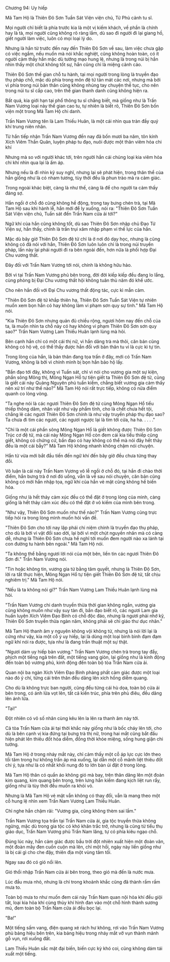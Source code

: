 




Chương 94: Uy hiếp


Mã Tam Hộ là Thiên Đô Sơn Tuần Sát Viện viện chủ, Tử Phủ cảnh tu sĩ.

Mọi người chỉ biết là phía trước kia là một vị kiếm khách, về phần là chính hay là tà, mọi người cũng không rõ ràng lắm, dù sao đi người đi lại giang hồ, giết người làm việc, luôn có mọi loại lý do.

Nhưng là hắn từ trước đến nay đến Thiên Đô Sơn về sau, làm việc chưa gặp có việc ngầm, nếu muốn mà nói khắc nghiệt, cũng không hoàn toàn, có ít người cảm thấy hắn mặc dù tướng mạo hung lệ, nhưng là trong núi bị hắn nhìn thấy một chút không tốt sự, hắn cũng chỉ là miệng cảnh cáo.

Thiên Đô Sơn thế gian chỗ tu hành, tại mọi người trong lòng là truyền đạo thụ pháp chỗ, mặc dù phía trong môn đệ tử tản mát các nơi, nhưng mà bởi vì phía trong núi bản thân cũng không nhúng tay chuyện thế tục, cho nên trong núi tu sĩ cấp cao, trên thế gian thanh danh cũng không hiện ra.

Bất quá, kia giới hạn tại phổ thông tu sĩ chẳng biết, mà giống như là Trấn Nam Vương loại này thế gian cao tu, tự nhiên là biết rõ, Thiên Đô Sơn bốn viện một trong Mã Tam Hộ chi danh.

Trấn Nam Vương tên là Lam Thiếu Huân, là một cái nhìn qua tràn đầy quý khí trung niên nhân.

Từ hắn tiếp nhận Trấn Nam Vương đến nay đã bốn mươi ba năm, tôn kính Xích Viêm Thần Quân, luyện pháp tu đạo, nuôi được một thân viêm hỏa chi khí

Nhưng mà so với người khác tới, trên người hắn cái chủng loại kia viêm hỏa chi khí nhìn qua lại là ấm áp.

Nhưng nếu là đi nhìn kỹ suy nghĩ, nhưng lại sẽ phát hiện, trong thân thể của hắn giống như là có nham tương, tùy thời đều là phun trào mà ra cảm giác.

Trong ngoài khác biệt, càng là như thế, càng là để cho người ta cảm thấy đáng sợ.

Hắn ngồi ở chỗ đó cũng không hề động, trong tay bưng chén trà, tại Mã Tam Hộ sau khi hành lễ, hắn mới để ly xuống, nói ra: "Thiên Đô Sơn Tuần Sát Viện viện chủ, Tuần sát đến Trấn Nam cửa ải tới?"

Ngữ khí của hắn cũng không tốt, dù sao Thiên Đô Sơn nhập chủ Đạo Tử Viện sự, hắn thấy, chính là trần trụi xâm nhập phạm vi thế lực của hắn.

Mặc dù bây giờ Thiên Đô Sơn đệ tử chỉ là ở nơi đó dạy học, nhưng là cũng không có đã nói với hắn, Thiên Đô Sơn luôn luôn chỉ là trong núi truyền pháp, lần này lại phái người đi ra bên ngoài đến, hơn nữa là phối hợp Đại Chu vương thất.

Đây đối với Trấn Nam Vương tới nói, chính là không hữu hảo.

Bởi vì tại Trấn Nam Vương phủ bên trong, đời đời kiếp kiếp đều đang lo lắng, cùng phòng bị Đại Chu vương thất hội không tuân thủ năm đó khế ước.

Cho nên hắn đối với Đại Chu vương thất động tác, cực kì mẫn cảm.

"Thiên Đô Sơn đệ tử khắp thiên hạ, Thiên Đô Sơn Tuần Sát Viện tự nhiên muốn xem bọn hắn có hay không làm vi phạm sơn quy sự tình." Mã Tam Hộ nói.

"Kia Thiên Đô Sơn nhưng quản đủ chiều rộng, ngươi hôm nay đến chỗ của ta, là muốn nhìn ta chỗ này có hay không vi phạm Thiên Đô Sơn sơn quy sao?" Trấn Nam Vương Lam Thiếu Huân lạnh lùng mà hỏi.

Bên cạnh hắn chỉ có một cái thị nữ, vì hắn dâng trà mà thôi, căn bản cũng không có hộ vệ, có thể thấy được hắn đối với bản thân tu vi là cực kì tự tin.

Trong lòng của hắn, là bản thân đang tọa trấn ở đây, mới có Trấn Nam Vương, không là bởi vì chính mình bị bọn hắn bảo hộ lấy.

"Bần đạo tới đây, không vì Tuần sát, chỉ vì nói cho vương gia một sự kiện, phần sông Mông thị, Mông Ngạn Hổ tự tiện giết ta Thiên Đô Sơn đệ tử, cũng là giết cái này Quảng Nguyên phủ tuần kiểm, chẳng biết vương gia cảm thấy nên xử trí như thế nào?" Mã Tam Hộ nói rất trực tiếp, không có nửa điểm quanh co lòng vòng.

"Ta nghe nói là các ngươi Thiên Đô Sơn đệ tử cùng Mông Ngạn Hổ tiểu thiếp thông dâm, nhân vật như vậy phẩm tính, cho là chết chưa hết tội, chẳng lẽ các ngươi Thiên Đô Sơn chính là như vậy truyền pháp thụ đạo sao? Ta chưa đi tìm các ngươi, các ngươi ngược lại là tìm tới cửa, ha ha. . . . ."

"Chỉ là một cái phần sông Mông Ngạn Hổ là giết không được Thiên Đô Sơn Trúc cơ đệ tử, mà cái này Mông Ngạn Hổ còn đem cái kia tiểu thiếp cũng giết, không có chứng cứ, bần đạo có hay không có thể mà nói đây hết thảy đều là một cái bẫy?" Mã Tam Hộ không nhanh không chậm nói chuyện.

Hắn từ vừa mới bắt đầu tiến đến ngữ khí đến bây giờ đều chưa từng thay đổi.

Vô luận là cái này Trấn Nam Vương vô lễ ngồi ở chỗ đó, tại hắn đi chào thời điểm, hắn bưng trà ở nơi đó uống, vẫn là về sau nói chuyện, căn bản cũng không có mời hắn nhập tọa, ngữ khí của hắn vẻ mặt cũng không hề biến hóa.

Giống như là hết thảy cảm xúc đều có thể đặt ở trong lòng của mình, càng giống là hết thảy cảm xúc đều có thể đặt ở vỏ kiếm của mình bên trong.

"Như vậy, Thiên Đô Sơn muốn như thế nào?" Trấn Nam Vương cũng trực tiếp hỏi ra trong lòng mình muốn hỏi vấn đề.

"Thiên Đô Sơn cho tới nay lập phái chi niệm chính là truyền đạo thụ pháp, cho dù là bởi vì vật đổi sao dời, lại bởi vì một chút nguyên nhân mà có càng dễ, nhưng là Thiên Đô Sơn chưa hề nghĩ tới muốn đem người nào xa lánh tại con đường tu hành bên ngoài." Mã Tam Hộ nói.

"Ta không thể bằng ngươi lời nói của một bên, liền tin các ngươi Thiên Đô Sơn đi." Trấn Nam Vương nói.

"Tin hoặc không tin, vương gia từ bằng tâm quyết, nhưng là Thiên Đô Sơn, lời ra tất thực hiện, Mông Ngạn Hổ tự tiện giết Thiên Đô Sơn đệ tử, tất chịu nghiêm trị." Mã Tam Hộ nói.

"Nếu là ta không nói gì?" Trấn Nam Vương Lam Thiếu Huân lạnh lùng mà hỏi.

"Trấn Nam Vương chi danh truyền thừa thời gian không ngắn, vương gia cũng không muốn như vậy suy tàn đi, bần đạo biết rõ, các ngươi Lam gia huấn luyện Xích Viêm Đạo Binh có chỗ độc đáo, nhưng là ngươi phải nhớ kỹ, Thiên Đô Sơn truyền thừa ngàn năm, không phải sẽ chỉ giáo thư dục nhân."

Mã Tam Hộ thanh âm y nguyên không vội không từ, nhưng là nói lời lại là cứng như vậy, kia một cỗ ý uy hiếp, lại là dùng một loại bình bình đạm đạm ngữ khí nói ra được, tựa như là đang trần thuật một sự thật.

"Ngươi dám uy hiếp bản vương." Trấn Nam Vương chén trà trong tay đẩy, phịch một tiếng ngã trên đất, một tiếng vang giòn, lại giống như là kinh động đến toàn bộ vương phủ, kinh động đến toàn bộ tòa Trấn Nam cửa ải.

Quan nội ba ngàn Xích Viêm Đạo Binh phảng phất cảm giác được một loại nào đó ý chí, từng cái trên thân đều dâng lên xích hồng diễm quang.

Cho dù là không trực ban người, cũng đều từng cái hù dọa, toàn bộ cửa ải bên trong, có ánh lửa vọt lên, tất cả kiến trúc, phía trên phù điêu, đều dâng lên ánh lửa.

"Tại!"

Đột nhiên có vô số nhân cùng kêu lên la lên ra thanh âm này tới.

Cả tòa Trấn Nam cửa ải tại thời khắc này giống như là bốc cháy lên tới, cho dù là bên cạnh vị kia đứng tại bưng trà thị nữ, trong hai mắt cũng bắt đầu hiện phát lên thiêu đốt hỏa diễm, đồng thời khóe miệng, sống hung giận chi tướng.

Mã Tam Hộ ở trong nháy mắt này, chỉ cảm thấy một cỗ áp lực cực lớn theo tối tăm trong hư không trấn áp mà xuống, lại dẫn một cỗ mãnh liệt thiêu đốt chi ý, tựa như là có nhất khối nung đỏ to lớn bàn ủi đặt ở trong lòng.

Mã Tam Hộ thân có quần áo không gió mà bay, trên thân dâng lên một đoàn kim quang, kim quang bên trong, trên lưng hắn kiếm đang kịch liệt run rẩy, giống như là tùy thời đều muốn ra khỏi vỏ.

Nhưng là Mã Tam Hộ vẻ mặt vẫn không có thay đổi, vẫn là mang theo một cỗ hung lệ nhìn xem Trấn Nam Vương Lam Thiếu Huân.

Chỉ nghe hắn chậm rãi: "Vương gia, cũng không thèm sai lầm."

Trấn Nam Vương tọa trấn tại Trấn Nam cửa ải, gia tộc truyền thừa không ngừng, mặc dù trong gia tộc có khó khăn trắc trở, nhưng là cũng từ tiểu thụ giáo dục, Trấn Nam Vương phủ Trấn Nam lăng, tự có phía kiêu ngạo chỗ.

Đúng lúc này, hắn cảm giác được bầu trời đột nhiên xuất hiện một đoàn vân, một đoàn mây đen cuồn cuộn mà lên, chỉ một hồi, ngày này liền giống như là bị cái gì cho che đậy, thiên địa một vùng tăm tối.

Ngay sau đó có gió nổi lên.

Gió thổi nhập Trấn Nam cửa ải bên trong, theo gió mà đến là nước mưa.

Lúc đầu mưa nhỏ, nhưng là chỉ trong khoảnh khắc cũng đã thành rầm rầm mưa to.

Toàn bộ mưa to như muốn đem cái này Trấn Nam quan nội hỏa khí đều giội tắt, loại kia hỏa khí cùng thủy khí hình đan vào một chỗ hình thành sương mù, đem toàn bộ Trấn Nam cửa ải đều bọc lại.

"Ba!"

Một tiếng sấm vang, điện quang xé rách hư không, rơi vào Trấn Nam Vương phủ bảng hiệu bên trên, kia bảng hiệu trong nháy mắt vỡ vụn thành mảnh gỗ vụn, rơi xuống đất.

Lam Thiếu Huân sắc mặt đại biến, biến cực kỳ khó coi, cũng không dám tái xuất một tiếng.




